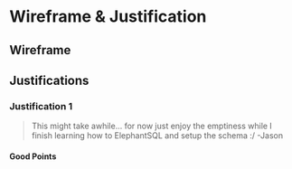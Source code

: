 # Wireframe & Justification

## Wireframe

## Justifications

### Justification 1

> This might take awhile... for now just enjoy the emptiness while I finish learning how to ElephantSQL and setup the schema :/ -Jason

#### Good Points